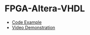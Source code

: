 # FPGA-Altera-VHDL
<ul>
  <li><a href='https://github.com/CTrigger/FPGA-Altera-VHDL/tree/master/MemorySRAM'>Code Example</a></li>
  <li><a href='https://youtu.be/ubPjrXpGXco'>Video Demonstration</a></li>
 </ul>

